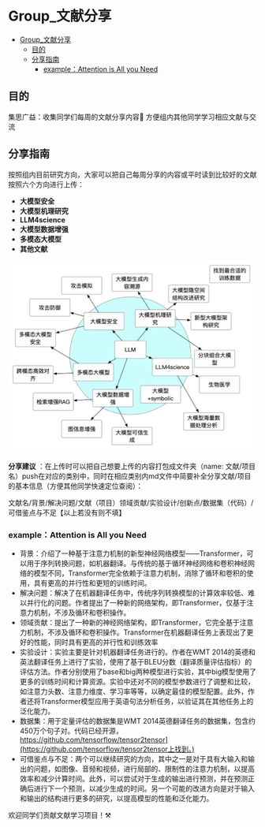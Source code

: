 # Group_文献分享


- [Group\_文献分享](#group_文献分享)
  - [目的](#目的)
  - [分享指南](#分享指南)
    - [example：Attention is All you Need](#exampleattention-is-all-you-need)

## 目的

集思广益：收集同学们每周的文献分享内容👀  方便组内其他同学学习相应文献与交流



## 分享指南 

按照组内目前研究方向，大家可以把自己每周分享的内容或平时读到比较好的文献按照六个方向进行上传：

- **大模型安全**
- **大模型机理研究**
- **LLM4science**
- **大模型数据增强**
- **多模态大模型**
- **其他文献**

![alt text](LLM_research.jpg)

**分享建议** ：在上传时可以把自己想要上传的内容打包成文件夹（name: 文献/项目 名）push在对应的类别中，同时在相应类别内md文件中简要补全分享文献/项目的基本信息（方便其他同学快速定位查阅）：


文献名/背景/解决问题/文献（项目）领域贡献/实验设计/创新点/数据集（代码）/可借鉴点与不足【以上若没有则不填】

### example：Attention is All you Need

- 背景：介绍了一种基于注意力机制的新型神经网络模型——Transformer，可以用于序列转换问题，如机器翻译。与传统的基于循环神经网络和卷积神经网络的模型不同，Transformer完全依赖于注意力机制，消除了循环和卷积的使用，具有更高的并行性和更短的训练时间。
- 解决问题：解决了在机器翻译任务中，传统序列转换模型的计算效率较低、难以并行化的问题。作者提出了一种新的网络架构，即Transformer，仅基于注意力机制，不涉及循环和卷积操作。
- 领域贡献：提出了一种新的神经网络架构，即Transformer，它完全基于注意力机制，不涉及循环和卷积操作。Transformer在机器翻译任务上表现出了更好的性能，同时具有更高的并行性和训练效率
- 实验设计：实验主要是针对机器翻译任务进行的。作者在WMT 2014的英德和英法翻译任务上进行了实验，使用了基于BLEU分数（翻译质量评估指标）的评估方法。作者分别使用了base和big两种模型进行实验，其中big模型使用了更多的训练时间和计算资源。实验中还对不同的模型参数进行了调整和比较，如注意力头数、注意力维度、学习率等等，以确定最佳的模型配置。此外，作者还将Transformer模型应用于英语句法分析任务，以验证其在其他任务上的泛化能力。
- 数据集：用于定量评估的数据集是WMT 2014英德翻译任务的数据集，包含约450万个句子对。代码已经开源，https://github.com/tensorflow/tensor2tensor](https://github.com/tensorflow/tensor2tensor上找到。)
- 可借鉴点与不足：两个可以继续研究的方向，其中之一是对于具有大输入和输出的问题，如图像、音频和视频，进行局部的、限制性的注意力机制，以提高效率和减少计算时间。此外，可以尝试对于生成的输出进行预测，并在预测正确后进行下一个预测，以减少生成的时间。另一个可能的改进方向是对于输入和输出的结构进行更多的研究，以提高模型的性能和泛化能力。



欢迎同学们贡献文献学习项目！⚒️
